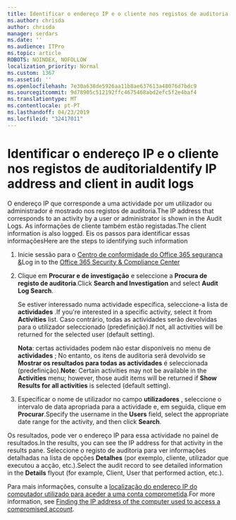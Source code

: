 ```yaml
---
title: Identificar o endereço IP e o cliente nos registos de auditoria
ms.author: chrisda
author: chrisda
manager: serdars
ms.date: ''
ms.audience: ITPro
ms.topic: article
ROBOTS: NOINDEX, NOFOLLOW
localization_priority: Normal
ms.custom: 1367
ms.assetid: ''
ms.openlocfilehash: 7e30a638de5926aa11b8ae637613a48076d7bdc9
ms.sourcegitcommit: 9d78905c512192ffc4675468abd2efc5f2e4baf4
ms.translationtype: MT
ms.contentlocale: pt-PT
ms.lasthandoff: 04/23/2019
ms.locfileid: "32417011"
---
```

# <a name="identify-ip-address-and-client-in-audit-logs"></a><span data-ttu-id="cc2af-102">Identificar o endereço IP e o cliente nos registos de auditoria</span><span class="sxs-lookup"><span data-stu-id="cc2af-102">Identify IP address and client in audit logs</span></span>

<span data-ttu-id="cc2af-103">O endereço IP que corresponde a uma actividade por um utilizador ou administrador é mostrado nos registos de auditoria.</span><span class="sxs-lookup"><span data-stu-id="cc2af-103">The IP address that corresponds to an activity by a user or administrator is shown in the Audit Logs.</span></span> <span data-ttu-id="cc2af-104">As informações de cliente também estão registadas.</span><span class="sxs-lookup"><span data-stu-id="cc2af-104">The client information is also logged.</span></span> <span data-ttu-id="cc2af-105">Eis os passos para identificar essas informações</span><span class="sxs-lookup"><span data-stu-id="cc2af-105">Here are the steps to identifying such information</span></span>

1. <span data-ttu-id="cc2af-106">Inicie sessão para o [Centro de conformidade do Office 365 segurança &](https://protection.office.com/)</span><span class="sxs-lookup"><span data-stu-id="cc2af-106">Log in to the [Office 365 Security & Compliance Center](https://protection.office.com/)</span></span>

2. <span data-ttu-id="cc2af-107">Clique em **Procurar e de investigação** e seleccione a **Procura de registo de auditoria**.</span><span class="sxs-lookup"><span data-stu-id="cc2af-107">Click **Search and Investigation** and select **Audit Log Search**.</span></span>

   <span data-ttu-id="cc2af-108">Se estiver interessado numa actividade específica, seleccione-a lista de **actividades** .</span><span class="sxs-lookup"><span data-stu-id="cc2af-108">If you're interested in a specific activity, select it from **Activities** list.</span></span> <span data-ttu-id="cc2af-109">Caso contrário, todas as actividades serão devolvidas para o utilizador seleccionado (predefinição).</span><span class="sxs-lookup"><span data-stu-id="cc2af-109">If not, all activities will be returned for the selected user (default setting).</span></span>

   <span data-ttu-id="cc2af-110">**Nota**: certas actividades podem não estar disponíveis no menu de **actividades** ; No entanto, os itens de auditoria será devolvido se **Mostrar os resultados para todas as actividades** é seleccionada (predefinição).</span><span class="sxs-lookup"><span data-stu-id="cc2af-110">**Note**: Certain activities may not be available in the **Activities** menu; however, those audit items will be returned if **Show Results for all activities** is selected (default setting).</span></span>

3. <span data-ttu-id="cc2af-111">Especificar o nome de utilizador no campo **utilizadores** , seleccione o intervalo de data apropriada para a actividade e, em seguida, clique em **Procurar**.</span><span class="sxs-lookup"><span data-stu-id="cc2af-111">Specify the username in the **Users** field, select the appropriate date range for the activity, and then click **Search**.</span></span>

<span data-ttu-id="cc2af-112">Os resultados, pode ver o endereço IP para essa actividade no painel de resultados.</span><span class="sxs-lookup"><span data-stu-id="cc2af-112">In the results, you can see the IP address for that activity in the results pane.</span></span> <span data-ttu-id="cc2af-113">Seleccione o registo de auditoria para ver informações detalhadas na lista de opções **Detalhes** (por exemplo, cliente, utilizador que executou a acção, etc.).</span><span class="sxs-lookup"><span data-stu-id="cc2af-113">Select the audit record to see detailed information in the **Details** flyout (for example, Client, User that performed action, etc.).</span></span>

<span data-ttu-id="cc2af-114">Para mais informações, consulte a [localização do endereço IP do computador utilizado para aceder a uma conta comprometida](https://docs.microsoft.com/office365/securitycompliance/auditing-troubleshooting-scenarios#finding-the-ip-address-of-the-computer-used-to-access-a-compromised-account).</span><span class="sxs-lookup"><span data-stu-id="cc2af-114">For more information, see [Finding the IP address of the computer used to access a compromised account](https://docs.microsoft.com/office365/securitycompliance/auditing-troubleshooting-scenarios#finding-the-ip-address-of-the-computer-used-to-access-a-compromised-account).</span></span>
